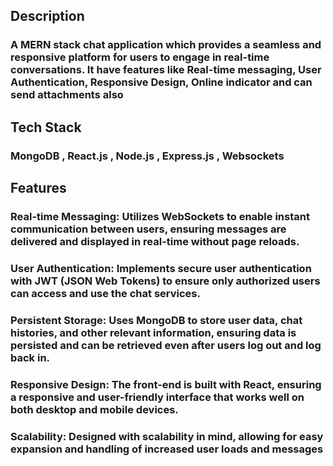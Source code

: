 ## Description
### A MERN stack chat application which provides a seamless and responsive platform for users to engage in real-time conversations. It have features like Real-time messaging, User Authentication, Responsive Design, Online indicator and can send attachments also
## Tech Stack
### MongoDB , React.js , Node.js , Express.js , Websockets
## Features
### Real-time Messaging: Utilizes WebSockets to enable instant communication between users, ensuring messages are delivered and displayed in real-time without page reloads.
### User Authentication: Implements secure user authentication with JWT (JSON Web Tokens) to ensure only authorized users can access and use the chat services.
### Persistent Storage: Uses MongoDB to store user data, chat histories, and other relevant information, ensuring data is persisted and can be retrieved even after users log out and log back in.
### Responsive Design: The front-end is built with React, ensuring a responsive and user-friendly interface that works well on both desktop and mobile devices.
### Scalability: Designed with scalability in mind, allowing for easy expansion and handling of increased user loads and messages
